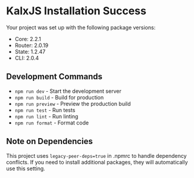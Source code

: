
# KalxJS Installation Success

Your project was set up with the following package versions:

- Core: 2.2.1
- Router: 2.0.19
- State: 1.2.47
- CLI: 2.0.4

## Development Commands

- `npm run dev` - Start the development server
- `npm run build` - Build for production
- `npm run preview` - Preview the production build
- `npm run test` - Run tests
- `npm run lint` - Run linting
- `npm run format` - Format code

## Note on Dependencies

This project uses `legacy-peer-deps=true` in .npmrc to handle dependency conflicts.
If you need to install additional packages, they will automatically use this setting.
